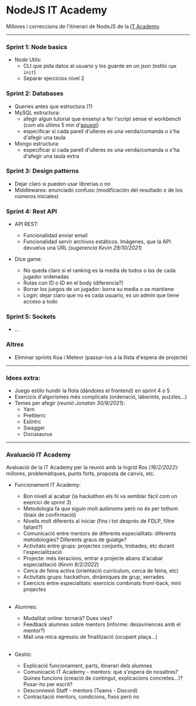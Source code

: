 # NodeJS IT Academy

Millores i correccions de l'itinerari de NodeJS de la [IT Academy](https://www.barcelonactiva.cat/es/itacademy).

___________________________

### Sprint 1: Node basics

- Node Utils:
    - CLI que pida datos al usuario y los guarde en un json (estilo `npm init`)
    - Separar ejercicios nivel 2

### Sprint 2: Databases

- Queries antes que estructura (?)
- MySQL estructura:
    - afegir algun tutorial que ensenyi a fer l'script sense el workbench (com els ultims 5 min d'[aquest](https://www.youtube.com/watch?v=YkrtjGD9IHU))
    - especificar si cada parell d'ulleres es una venda/comanda o s'ha d'afegir una taula
- Mongo estructura:
    - especificar si cada parell d'ulleres es una venda/comanda o s'ha d'afegir una taula extra

### Sprint 3: Design patterns

- Dejar claro si pueden usar librerías o no
- Middlewares: enunciado confuso (modificación del resultado o de los números iniciales)

### Sprint 4: Rest API

- API REST: 
    - Funcionalidad enviar email
    - Funcionalidad servir archivos estáticos. Imágenes, que la API devuelva una URL (_sugerencia Kevin 29/10/2021_)

- Dice game: 
    - No queda claro si el ranking es la media de todos o las de cada jugador ordenadas
    - Rutas con ID o ID en el body (diferencia?)
    - Borrar los juegos de un jugador: borra su media o se mantiene
    - Login: dejar claro que no es cada usuario, es un admin que tiene acceso a todo

### Sprint 5: Sockets

- ...

### Altres

- Eliminar sprints Koa i Meteor (passar-los a la llista d'espera de projecte)

__________________________

### Idees extra:

- Juego estilo hundir la flota (dándoles el frontend) en sprint 4 o 5
- Exercicis d'algorismes més complicats (ordenació, laberints, puzzles...)
- Temes per afegir (_reunió Jonatan 30/9/2021_):
    - Yarn
    - Prettierrc
    - Eslintrc
    - Swagger
    - Docusaurus

__________________________

### Avaluació IT Academy

Avaluació de la IT Academy per la reunió amb la Ingrid Ros (_16/2/2022_): millores, problemàtiques, punts forts, proposta de canvis, etc.

- Funcionament IT Academy:
    - Bon nivell al acabar (la hackathon els hi va semblar fàcil com un exercici de _sprint 3_)
    - Metodologia fa que siguin molt autònoms però no és per tothom (biaix de confirmació)
    - Nivells molt diferents al iniciar (fins i tot després de FDLP, filtre fallant?)
    - Comunicació entre mentors de diferents especialitats: diferents metodologies? Diferents graus de guiatge?
    - Activitats entre grups: projectes conjunts, trobades, etc durant l'especialització
    - Projecte: més iteracions, entrar a projecte abans d'acabar especialitació (_Kevin 8/2/2022_)
    - Cerca de feina activa (orientació currículum, cerca de feina, etc)
    - Activitats grups: hackathon, dinàmiques de grup, xerrades
    - Exercicis entre especialitats: exercicis combinats front-back, mini projectes
    
    <br>

- Alumnes:
    - Modalitat online: tornarà? Dues vies? 
    - Feedback alumnes sobre mentors (informe: desavinences amb el mentor?)
    - Mail una mica agressiu de finalització (ocupant plaça...)

    <br>

- Gestió:
    - Explicació funcionament, parts, itinerari dels alumnes
    - Comunicació IT Academy - mentors: què s'espera de nosaltres? Quines funcions (creació de contingut, explicacions concretes...)? Posar-ho per escrit?
    - Desconnexió Staff - mentors (Teams - Discord)
    - Contractació mentors, condicions, fixos però no